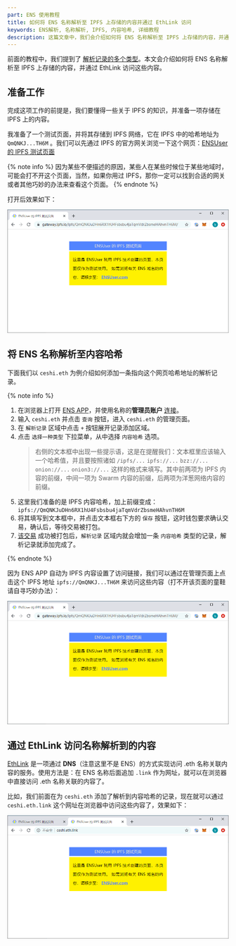 ```yaml
---
part: ENS 使用教程
title: 如何将 ENS 名称解析至 IPFS 上存储的内容并通过 EthLink 访问
keywords: ENS解析, 名称解析, IPFS, 内容哈希, 详细教程
description: 这篇文章中，我们会介绍如何将 ENS 名称解析至 IPFS 上存储的内容，并通过 EthLink 访问这些内容。
---
```


前面的教程中，我们提到了 [解析记录的多个类型](/guides/setrecords.html#解析记录介绍)。本文会介绍如何将 ENS 名称解析至 IPFS 上存储的内容，并通过 EthLink 访问这些内容。

## 准备工作

完成这项工作的前提是，我们要懂得一些关于 IPFS 的知识，并准备一项存储在 IPFS 上的内容。

我准备了一个测试页面，并将其存储到 IPFS 网络，它在 IPFS 中的哈希地址为 `QmQNKJ...TH6M` 。我们可以先通过 IPFS 的官方网关浏览一下这个网页：[ENSUser 的 IPFS 测试页面](https://gateway.ipfs.io/ipfs/QmQNKJuDHn6RX1hU4Fsbsbu4jaTqmVdrZbsmeHAhvnTH6M/)

{% note info %}
因为某些不便描述的原因，某些人在某些时候位于某些地域时，可能会打不开这个页面，当然，如果你用过 IPFS，那你一定可以找到合适的网关或者其他巧妙的办法来查看这个页面。
{% endnote %}

打开后效果如下：

![](/images/guides/setcontent/setcontent-02.png)

## 将 ENS 名称解析至内容哈希

下面我们以 `ceshi.eth` 为例介绍如何添加一条指向这个网页哈希地址的解析记录。

{% note info %}

1. 在浏览器上打开 [ENS APP](https://app.ens.domains/)，并使用名称的**管理员账户** [连接](index.html#在浏览器中连接)。
2. 输入 `ceshi.eth` 并点击 `查询` 按钮，进入 `ceshi.eth` 的管理页面。
3. 在 `解析记录` 区域中点击 `+` 按钮展开记录添加区域。
4. 点击 `选择一种类型` 下拉菜单，从中选择 `内容哈希` 选项。
   > 右侧的文本框中出现一些提示语，这是在提醒我们：文本框里应该输入一个哈希值，并且要按照诸如 `/ipfs/...` `ipfs://...` `bzz://...` `onion://...` `onion3://...` 这样的格式来填写。其中前两项为 IPFS 内容的前缀，中间一项为 Swarm 内容的前缀，后两项为洋葱网络内容的前缀。
5. 这里我们准备的是 IPFS 内容哈希，加上前缀变成：`ipfs://QmQNKJuDHn6RX1hU4Fsbsbu4jaTqmVdrZbsmeHAhvnTH6M`
6. 将其填写到文本框中，并点击文本框右下方的 `保存` 按钮，这时钱包要求确认交易，确认后，等待交易被打包。
7. [该交易](https://cn.etherscan.com/tx/0xa42e1b4e6097c365b986b756770f1ab80e2195058450c542e3a420d102e4e858) 成功被打包后，`解析记录` 区域内就会增加一条 `内容哈希` 类型的记录，解析记录就添加完成了。

{% endnote %}


因为 ENS APP 自动为 IPFS 内容设置了访问链接，我们可以通过在管理页面上点击这个 IPFS 地址 `ipfs://QmQNKJ...TH6M` 来访问这些内容（打不开该页面的童鞋请自寻巧妙办法）：

![](/images/guides/setcontent/setcontent-02.png)

## 通过 EthLink 访问名称解析到的内容

[EthLink](http://eth.link/) 是一项通过 **DNS**（注意这里不是 ENS）的方式实现访问 .eth 名称关联内容的服务。使用方法是：在 ENS 名称后面追加 `.link` 作为网址，就可以在浏览器中直接访问 .eth 名称关联的内容了。

比如，我们前面在为 `ceshi.eth` 添加了解析到内容哈希的记录，现在就可以通过 `ceshi.eth.link` 这个网址在浏览器中访问这些内容了，效果如下：

![](/images/guides/setcontent/setcontent-03.png)
